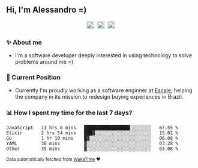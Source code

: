 ## Hi, I'm Alessandro =)

<p align="center">
  <a href="https://www.linkedin.com/in/alessandro-costa-dev/"><img src="https://img.shields.io/badge/-alessandro--costa--dev-%233f7ec6?style=flat-square&logo=Linkedin&logoColor=white" height="20"/></a>&nbsp;&nbsp;<a href="https://medium.com/@alessandro_costa"><img src="https://img.shields.io/badge/-%40alessandro__costa-%20black?style=flat-square&logo=Medium" height="20"/></a>&nbsp;&nbsp;<a href="mailto:alessandro96fc@gmail.com"><img src="https://img.shields.io/badge/-alessandro96fc%40gmail.com-%23c14438?style=flat-square&logo=Gmail&logoColor=white" height="20"/></a>
</p>

### :sparkles: About me

- I'm a software developer deeply interested in using technology to solve problems around me =)

### :office: Current Position 

-  Currently I'm proudly working as a software enginner at [Escale](https://github.com/escaletech), helping the company in its mission to redesign buying experiences in Brazil.

### :bar_chart: How I spent my time for the last 7 days?

<!--START_SECTION:waka-->
```text
JavaScript   13 hrs 6 mins   █████████████████░░░░░░░░   67.55 % 
Elixir       2 hrs 54 mins   ███▓░░░░░░░░░░░░░░░░░░░░░   15.02 % 
Go           1 hr 10 mins    █▓░░░░░░░░░░░░░░░░░░░░░░░   06.08 % 
YAML         38 mins         ▓░░░░░░░░░░░░░░░░░░░░░░░░   03.28 % 
Other        35 mins         ▓░░░░░░░░░░░░░░░░░░░░░░░░   03.08 % 
```
<!--END_SECTION:waka-->

<sub>Data automatically fetched from [WakaTime](https://wakatime.com/) :heart:</sub>

